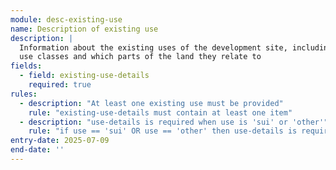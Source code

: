 ```yaml
---
module: desc-existing-use
name: Description of existing use
description: |
  Information about the existing uses of the development site, including 
  use classes and which parts of the land they relate to
fields:
  - field: existing-use-details
    required: true
rules:
  - description: "At least one existing use must be provided"
    rule: "existing-use-details must contain at least one item"
  - description: "use-details is required when use is 'sui' or 'other'"
    rule: "if use == 'sui' OR use == 'other' then use-details is required"
entry-date: 2025-07-09
end-date: ''
---
```


